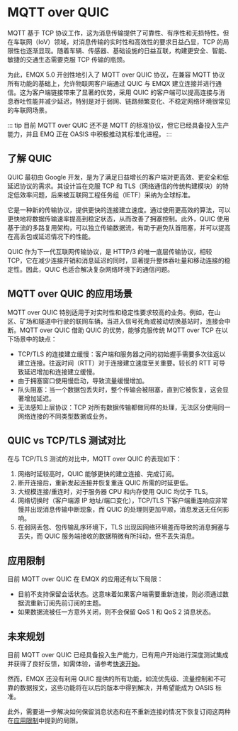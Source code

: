 # MQTT over QUIC

MQTT 基于 TCP 协议工作，这为消息传输提供了可靠性、有序性和无损特性。但在车联网（IoV）领域，对消息传输的实时性和高效性的要求日益凸显，TCP 的局限性也逐渐显现。随着车辆、传感器、基础设施的日益互联，构建更安全、智能、敏捷的交通生态需要克服 TCP 传输的瓶颈。

为此，EMQX 5.0 开创性地引入了 MQTT over QUIC 协议，在兼容 MQTT 协议所有功能的基础上，允许物联网客户端通过 QUIC 与 EMQX 建立连接并进行通信。这为客户端链接带来了显著的优势，采用 QUIC 的客户端可以提高连接与消息吞吐性能并减少延迟，特别是对于弱网、链路频繁变化、不稳定网络环境很常见的车联网场景。

::: tip
目前 MQTT over QUIC 还不是 MQTT 的标准协议，但它已经具备投入生产能力，并且 EMQ 正在 OASIS 中积极推动其标准化进程。
:::

## 了解 QUIC

QUIC 最初由 Google 开发，是为了满足日益增长的客户端对更高效、更安全和低延迟协议的需求。其设计旨在克服 TCP 和 TLS（网络通信的传统构建模块）的特定低效率问题，后来被互联网工程任务组（IETF）采纳为全球标准。

它是一种新的传输协议，提供更快的连接建立速度。通过使用更高效的算法，可以更快地将数据传输速率提高到稳定状态，从而改善了拥塞控制。此外，QUIC 使用基于流的多路复用架构，可以独立传输数据流，有助于避免队首阻塞，并可以提高在高丢包或延迟情况下的性能。

QUIC 作为下一代互联网传输协议，是 HTTP/3 的唯一底层传输协议，相较 TCP，它在减少连接开销和消息延迟的同时，显著提升整体吞吐量和移动连接的稳定性。因此，QUIC 也适合解决复杂网络环境下的通信问题。

## MQTT over QUIC 的应用场景

MQTT over QUIC 特别适用于对实时性和稳定性要求较高的业务。例如，在山区、矿场和隧道中行驶的联网车辆，当进入信号死角或被动切换基站时，连接会中断。MQTT over QUIC 借助 QUIC 的优势，能够克服传统 MQTT over TCP 在以下场景中的缺点：

- TCP/TLS 的连接建立缓慢：客户端和服务器之间的初始握手需要多次往返以建立连接。往返时间（RTT）对于连接建立速度至关重要。较长的 RTT 可导致延迟增加和连接建立缓慢。
- 由于拥塞窗口使用慢启动，导致流量缓慢增加。
- 队头阻塞：当一个数据包丢失时，整个传输会被阻塞，直到它被恢复，这会显著增加延迟。
- 无法感知上层协议：TCP 对所有数据传输都做同样的处理，无法区分使用同一网络连接的不同类型数据或业务。

## QUIC vs TCP/TLS 测试对比

在与 TCP/TLS 测试的对比中，MQTT over QUIC 的表现如下：

1. 网络时延较高时，QUIC 能够更快的建立连接、完成订阅。
2. 断开连接后，重新发起连接并恢复重连 QUIC 所需的时延更低。
3. 大规模连接/重连时，对于服务器 CPU 和内存使用 QUIC 均优于 TLS。
4. 网络切换时（客户端源 IP 地址/端口变化），TCP/TLS 下客户端重连响应非常慢并出现消息传输中断现象，而 QUIC 的处理则更加平顺，消息发送无任何影响。
5. 在弱网丢包、包传输乱序环境下，TLS 出现因网络环境差而导致的消息拥塞与丢失，而 QUIC 服务端接收的数据稍微有所抖动，但不丢失消息。

## 应用限制

目前 MQTT over QUIC 在 EMQX 的应用还有以下局限：

- 目前不支持保留会话状态。这意味着如果客户端需要重新连接，则必须通过数据流重新订阅先前订阅的主题。
- 如果数据流被任一方意外关闭，则不会保留 QoS 1 和 QoS 2 消息状态。

## 未来规划

目前 MQTT over QUIC 已经具备投入生产能力，已有用户开始进行深度测试集成并获得了良好反馈，如需体验，请参考[快速开始](./getting-started.md)。

然而，EMQX 还没有利用 QUIC 提供的所有功能，如流优先级、流量控制和不可靠的数据报文，这些功能将在以后的版本中得到解决，并希望能成为 OASIS 标准。

此外，需要进一步解决如何保留消息状态和在不重新连接的情况下恢复订阅这两种在[应用限制](#应用限制)中提到的局限。
